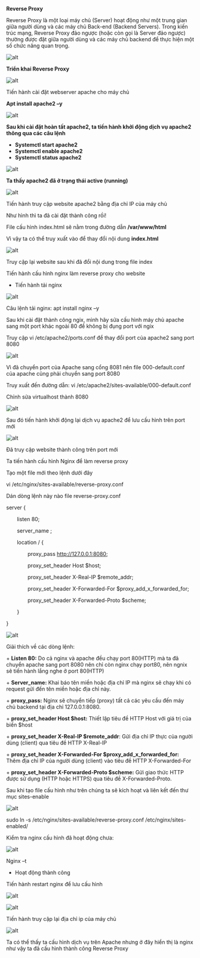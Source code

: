 ﻿**Reverse Proxy**

Reverse Proxy là một loại máy chủ (Server) hoạt động như một trung gian giữa người dùng và các máy chủ Back-end (Backend Servers). Trong kiến trúc mạng, Reverse Proxy đảo ngược (hoặc còn gọi là Server đảo ngược) thường được đặt giữa người dùng và các máy chủ backend để thực hiện một số chức năng quan trọng.

![alt](https://github.com/Kun2003/Vietnix/blob/main/Tuần%202/Reverse%20Proxy/hình%20ảnh/Aspose.Words.f4104cb1-1ed8-49d5-86d0-7433c65b7b13.001.jpeg)




**Triển khai Reverse Proxy** 

![alt](https://github.com/Kun2003/Vietnix/blob/main/Tuần%202/Reverse%20Proxy/hình%20ảnh/Aspose.Words.f4104cb1-1ed8-49d5-86d0-7433c65b7b13.002.png)

Tiến hành cài đặt webserver apache cho máy chủ

**Apt install apache2 –y**

![alt](https://github.com/Kun2003/Vietnix/blob/main/Tuần%202/Reverse%20Proxy/hình%20ảnh/Aspose.Words.f4104cb1-1ed8-49d5-86d0-7433c65b7b13.003.png)

**Sau khi cài đặt hoàn tất apache2, ta tiến hành khởi động dịch vụ apache2 thông qua các câu lệnh**

- **Systemctl start apache2**
- **Systemctl enable apache2**
- **Systemctl status apache2**

![alt](https://github.com/Kun2003/Vietnix/blob/main/Tuần%202/Reverse%20Proxy/hình%20ảnh/Aspose.Words.f4104cb1-1ed8-49d5-86d0-7433c65b7b13.004.png)

**Ta thấy apache2 đã ở trạng thái active (running)**

![alt](https://github.com/Kun2003/Vietnix/blob/main/Tuần%202/Reverse%20Proxy/hình%20ảnh/Aspose.Words.f4104cb1-1ed8-49d5-86d0-7433c65b7b13.005.png)

Tiến hành truy cập website apache2 bằng địa chỉ IP của máy chủ

Như hình thì ta đã cài đặt thành công rồi!

File cấu hình index.html sẽ nằm trong đường dẫn **/var/www/html**

Vì vậy ta có thể truy xuất vào để thay đổi nội dung **index.html**

![alt](https://github.com/Kun2003/Vietnix/blob/main/Tuần%202/Reverse%20Proxy/hình%20ảnh/Aspose.Words.f4104cb1-1ed8-49d5-86d0-7433c65b7b13.006.png)

Truy cập lại website sau khi đã đổi nội dung trong file index

Tiến hành cấu hình nginx làm reverse proxy cho website

- Tiến hành tải nginx

![alt](https://github.com/Kun2003/Vietnix/blob/main/Tuần%202/Reverse%20Proxy/hình%20ảnh/Aspose.Words.f4104cb1-1ed8-49d5-86d0-7433c65b7b13.007.png)

Câu lệnh tải nginx: apt install nginx –y

Sau khi cài đặt thành công ngix, mình hãy sửa cấu hình máy chủ apache sang một port khác ngoài 80 để không bị đụng port với ngix

Truy cập vi /etc/apache2/ports.conf để thay đổi port của apache2 sang port 8080

![alt](https://github.com/Kun2003/Vietnix/blob/main/Tuần%202/Reverse%20Proxy/hình%20ảnh/Aspose.Words.f4104cb1-1ed8-49d5-86d0-7433c65b7b13.008.png)

Vì đã chuyển port của Apache sang cổng 8081 nên file 000-default.conf của apache cũng phải chuyển sang port 8080

Truy xuất đến đường dẫn: vi /etc/apache2/sites-available/000-default.conf

Chỉnh sửa virtualhost thành 8080

![alt](https://github.com/Kun2003/Vietnix/blob/main/Tuần%202/Reverse%20Proxy/hình%20ảnh/Aspose.Words.f4104cb1-1ed8-49d5-86d0-7433c65b7b13.009.png)

Sau đó tiến hành khởi động lại dịch vụ apache2 để lưu cấu hình trên port mới

![alt](https://github.com/Kun2003/Vietnix/blob/main/Tuần%202/Reverse%20Proxy/hình%20ảnh/Aspose.Words.f4104cb1-1ed8-49d5-86d0-7433c65b7b13.010.png)

Đã truy cập website thành công trên port mới


Ta tiến hành cấu hình Nginx để làm reverse proxy 

Tạo một file mới theo lệnh dưới đây

vi /etc/nginx/sites-available/reverse-proxy.conf

Dán dòng lệnh này nào file reverse-proxy.conf

server {

`    `listen 80;

`    `server\_name <domain hoac ip may chu cua ban>;

`    `location / {

`        `proxy\_pass http://127.0.0.1:8080;

`        `proxy\_set\_header Host $host;

`        `proxy\_set\_header X-Real-IP $remote\_addr;

`        `proxy\_set\_header X-Forwarded-For $proxy\_add\_x\_forwarded\_for;

`        `proxy\_set\_header X-Forwarded-Proto $scheme;

`    `}

}

![alt](https://github.com/Kun2003/Vietnix/blob/main/Tuần%202/Reverse%20Proxy/hình%20ảnh/Aspose.Words.f4104cb1-1ed8-49d5-86d0-7433c65b7b13.011.png)

Giải thích về các dòng lệnh:

\+ **Listen 80:** Do cả nginx và apache đều chạy port 80(HTTP) mà ta đã chuyển apache sang port 8080 nên chỉ còn nginx chạy port80, nên ngnix sẽ tiến hành lắng nghe ở port 80(HTTP)

\+ **Server\_name:** Khai báo tên miền hoặc địa chỉ IP mà nginx sẽ chạy khi có request gửi đến tên miền hoặc địa chỉ này.

\+ **proxy\_pass:** Nginx sẽ chuyển tiếp (proxy) tất cả các yêu cầu đến máy chủ backend tại địa chỉ 127.0.0.1:8080.

\+ **proxy\_set\_header Host $host:** Thiết lập tiêu đề HTTP Host với giá trị của biến $host 

\+ **proxy\_set\_header X-Real-IP $remote\_addr**: Gửi địa chỉ IP thực của người dùng (client) qua tiêu đề HTTP X-Real-IP

\+ **proxy\_set\_header X-Forwarded-For $proxy\_add\_x\_forwarded\_for:** Thêm địa chỉ IP của người dùng (client) vào tiêu đề HTTP X-Forwarded-For

\+ **proxy\_set\_header X-Forwarded-Proto $scheme:** Gửi giao thức HTTP được sử dụng (HTTP hoặc HTTPS) qua tiêu đề X-Forwarded-Proto.

Sau khi tạo file cấu hình như trên chúng ta sẽ kích hoạt và liên kết đến thư mục sites-enable

![alt](https://github.com/Kun2003/Vietnix/blob/main/Tuần%202/Reverse%20Proxy/hình%20ảnh/Aspose.Words.f4104cb1-1ed8-49d5-86d0-7433c65b7b13.012.png)

sudo ln -s /etc/nginx/sites-available/reverse-proxy.conf /etc/nginx/sites-enabled/

Kiểm tra nginx cấu hình đã hoạt động chưa:

![alt](https://github.com/Kun2003/Vietnix/blob/main/Tuần%202/Reverse%20Proxy/hình%20ảnh/Aspose.Words.f4104cb1-1ed8-49d5-86d0-7433c65b7b13.013.png)

Nginx –t

- Hoạt động thành công

Tiến hành restart nginx để lưu cấu hình

![alt](https://github.com/Kun2003/Vietnix/blob/main/Tuần%202/Reverse%20Proxy/hình%20ảnh/Aspose.Words.f4104cb1-1ed8-49d5-86d0-7433c65b7b13.014.png)

![alt](https://github.com/Kun2003/Vietnix/blob/main/Tuần%202/Reverse%20Proxy/hình%20ảnh/Aspose.Words.f4104cb1-1ed8-49d5-86d0-7433c65b7b13.015.png)

Tiến hành truy cập lại địa chỉ ip của máy chủ

![alt](https://github.com/Kun2003/Vietnix/blob/main/Tuần%202/Reverse%20Proxy/hình%20ảnh/Aspose.Words.f4104cb1-1ed8-49d5-86d0-7433c65b7b13.016.png)

Ta có thể thấy ta cấu hình dịch vụ trên Apache nhưng ở đây hiển thị là nginx như vậy ta đã cấu hình thành công Reverse Proxy

